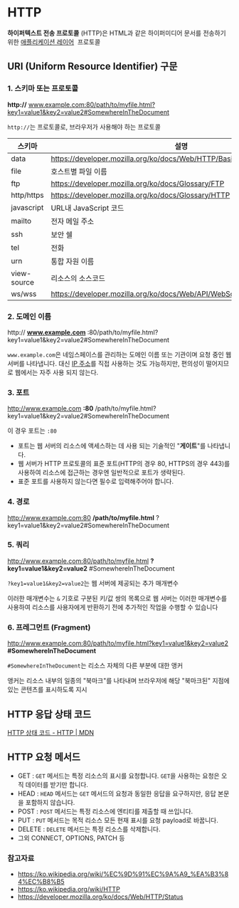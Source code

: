 # HTTP

**하이퍼텍스트 전송 프로토콜** (HTTP)은 HTML과 같은 하이퍼미디어 문서를 전송하기 위한 [애플리케이션 레이어](https://ko.wikipedia.org/wiki/%EC%9D%91%EC%9A%A9_%EA%B3%84%EC%B8%B5)
 프로토콜

## URI (Uniform Resource Identifier) 구문

### 1. 스키마 또는 프로토콜

**http://** www.example.com:80/path/to/myfile.html?key1=value1&key2=value2#SomewhereInTheDocument

`http://`는 프로토콜로, 브라우저가 사용해야 하는 프로토콜

| 스키마 | 설명 |
| --- | --- |
| data | https://developer.mozilla.org/ko/docs/Web/HTTP/Basics_of_HTTP/Data_URLs |
| file | 호스트별 파일 이름 |
| ftp | https://developer.mozilla.org/ko/docs/Glossary/FTP |
| http/https | https://developer.mozilla.org/ko/docs/Glossary/HTTP |
| javascript | URL내 JavaScript 코드 |
| mailto | 전자 메일 주소 |
| ssh | 보안 쉘 |
| tel | 전화 |
| urn | 통합 자원 이름 |
| view-source | 리소스의 소스코드 |
| ws/wss | https://developer.mozilla.org/ko/docs/Web/API/WebSockets_API |

### 2. 도메인 이름

http:// **www.example.com** :80/path/to/myfile.html?key1=value1&key2=value2#SomewhereInTheDocument

`www.example.com`은 네임스페이스를 관리하는 도메인 이름 또는 기관이며 요청 중인 웹 서버를 나타냅니다. 대신 [IP 주소](https://developer.mozilla.org/ko/docs/Glossary/IP_Address)를 직접 사용하는 것도 가능하지만, 편의성이 떨어지므로 웹에서는 자주 사용 되지 않는다.

### 3. 포트

http://www.example.com **:80** /path/to/myfile.html?key1=value1&key2=value2#SomewhereInTheDocument

이 경우 포트는 `:80`

- 포트는 웹 서버의 리소스에 액세스하는 데 사용 되는 기술적인 "**게이트**"를 나타냅니다.
- 웹 서버가 HTTP 프로토콜의 표준 포트(HTTP의 경우 80, HTTPS의 경우 443)를 사용하여 리소스에 접근하는 경우엔 일반적으로 포트가 생략된다.
- 표준 포트를 사용하지 않는다면 필수로 입력해주어야 합니다.

### 4. 경로

http://www.example.com:80 **/path/to/myfile.html** ?key1=value1&key2=value2#SomewhereInTheDocument

### 5. 쿼리

http://www.example.com:80/path/to/myfile.html **?key1=value1&key2=value2** #SomewhereInTheDocument

`?key1=value1&key2=value2`는 웹 서버에 제공되는 추가 매개변수

이러한 매개변수는 `&` 기호로 구분된 키/값 쌍의 목록으로 웹 서버는 이러한 매개변수를 사용하여 리소스를 사용자에게 반환하기 전에 추가적인 작업을 수행할 수 있습니다

### 6. 프레그먼트 (Fragment)

http://www.example.com:80/path/to/myfile.html?key1=value1&key2=value2 **#SomewhereInTheDocument**

`#SomewhereInTheDocument`는 리소스 자체의 다른 부분에 대한 앵커

앵커는 리소스 내부의 일종의 "북마크"를 나타내며 브라우저에 해당 "북마크된" 지점에 있는 콘텐츠를 표시하도록 지시

## HTTP 응답 상태 코드

[HTTP 상태 코드 - HTTP | MDN](https://developer.mozilla.org/ko/docs/Web/HTTP/Status)

## HTTP 요청 메서드

- GET : `GET` 메서드는 특정 리소스의 표시를 요청합니다. `GET`을 사용하는 요청은 오직 데이터를 받기만 합니다.
- HEAD : `HEAD` 메서드는 `GET` 메서드의 요청과 동일한 응답을 요구하지만, 응답 본문을 포함하지 않습니다.
- POST : `POST` 메서드는 특정 리소스에 엔티티를 제출할 때 쓰입니다.
- PUT : `PUT` 메서드는 목적 리소스 모든 현재 표시를 요청 payload로 바꿉니다.
- DELETE : `DELETE` 메서드는 특정 리소스를 삭제합니다.
- 그외 CONNECT, OPTIONS, PATCH 등

### 참고자료
- https://ko.wikipedia.org/wiki/%EC%9D%91%EC%9A%A9_%EA%B3%84%EC%B8%B5
- https://ko.wikipedia.org/wiki/HTTP
- https://developer.mozilla.org/ko/docs/Web/HTTP/Status
